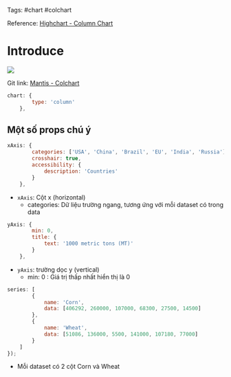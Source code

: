 Tags: #chart #colchart

Reference: [Highchart - Column Chart](https://www.highcharts.com/demo/highcharts/column-basic)

# Introduce
![](https://www.highcharts.com/demo/images/samples/highcharts/demo/column-basic/thumbnail-brand-light.svg)

Git link: [Mantis - Colchart](https://github.com/HarryWarre/Mantis-React-Intelli/blob/main/mantis-react/src/components/charts/config/col_chart.tsx)

```js
chart: {
        type: 'column'
    },
```
## Một số props chú ý
```js
xAxis: {
        categories: ['USA', 'China', 'Brazil', 'EU', 'India', 'Russia'],
        crosshair: true,
        accessibility: {
            description: 'Countries'
        }
    },
```

- `xAxis`: Cột x (horizontal)
	- categories: Dữ liệu trường ngang, tương ứng với mỗi dataset có trong data 

```js
yAxis: {
        min: 0,
        title: {
            text: '1000 metric tons (MT)'
        }
    },
```

- `yAxis`: trường dọc y (vertical)
	- min: 0 : Giá trị thấp nhất hiển thị là 0

```js
series: [
        {
            name: 'Corn',
            data: [406292, 260000, 107000, 68300, 27500, 14500]
        },
        {
            name: 'Wheat',
            data: [51086, 136000, 5500, 141000, 107180, 77000]
        }
    ]
});
```

- Mỗi dataset có 2 cột Corn và Wheat
